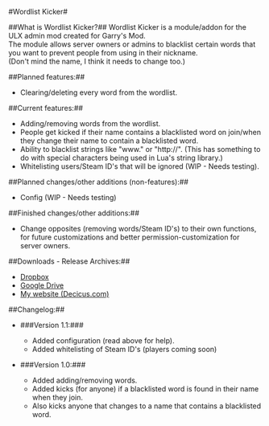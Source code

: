 #Wordlist Kicker#

##What is Wordlist Kicker?##
Wordlist Kicker is a module/addon for the ULX admin mod created for Garry's Mod.  
The module allows server owners or admins to blacklist certain words that you want to prevent people from using in their nickname.  
(Don't mind the name, I think it needs to change too.)
  
##Planned features:##
- Clearing/deleting every word from the wordlist.
  
##Current features:##
- Adding/removing words from the wordlist.
- People get kicked if their name contains a blacklisted word on join/when they change their name to contain a blacklisted word.
- Ability to blacklist strings like "www." or "http://". (This has something to do with special characters being used in Lua's string library.)
- Whitelisting users/Steam ID's that will be ignored (WIP - Needs testing).
  
##Planned changes/other additions (non-features):##
- Config (WIP - Needs testing)
  
##Finished changes/other additions:##
- Change opposites (removing words/Steam ID's) to their own functions, for future customizations and better permission-customization for server owners.
  
##Downloads - Release Archives:##
- [Dropbox](https://www.dropbox.com/sh/tzeevvgh4yt3sif/6vY2b2T0ZF)
- [Google Drive](https://drive.google.com/folderview?id=0B0YQtzHyT_pdV1ZxUE1GOF8tQjA)
- [My website (Decicus.com)](http://decicus.com/wk/)
  
##Changelog:##
- ###Version 1.1:###
	- Added configuration (read above for help).
	- Added whitelisting of Steam ID's (players coming soon)
  
- ###Version 1.0:###
	- Added adding/removing words.
	- Added kicks (for anyone) if a blacklisted word is found in their name when they join.
	- Also kicks anyone that changes to a name that contains a blacklisted word.